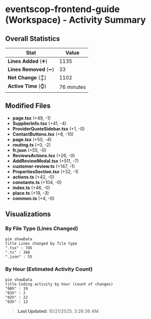 # eventscop-frontend-guide (Workspace) - Activity Summary 

## Overall Statistics

| Stat                   | Value                                                             |
| ---------------------- | ----------------------------------------------------------------- |
| **Lines Added** (➕)   | 1135                                          |
| **Lines Removed** (➖) | 33                                        |
| **Net Change** (↕)    | 1102                |
| **Active Time** (⌚)   | 76 minutes |


## Modified Files
- **page.tsx** (+49, -1)
- **SupplierInfo.tsx** (+41, -4)
- **ProviderQuoteSidebar.tsx** (+1, -0)
- **ContactButtons.tsx** (+8, -10)
- **page.tsx** (+50, -4)
- **routing.ts** (+0, -2)
- **fr.json** (+55, -0)
- **ReviewsActions.tsx** (+26, -0)
- **AddReviewModal.tsx** (+511, -7)
- **customer-review.ts** (+147, -1)
- **PropertiesSection.tsx** (+32, -1)
- **actions.ts** (+42, -0)
- **constants.ts** (+104, -0)
- **index.ts** (+46, -0)
- **place.ts** (+19, -3)
- **common.ts** (+4, -0)

## Visualizations

### By File Type (Lines Changed)

```mermaid
pie showData
title Lines changed by file type
".tsx" : 745
".ts" : 368
".json" : 55
```

### By Hour (Estimated Activity Count)

```mermaid
pie showData
title Coding activity by hour (count of changes)
"00h" : 19
"01h" : 2
"02h" : 22
"03h" : 13
```


> **Last Updated:** 10/21/2025, 3:26:36 AM